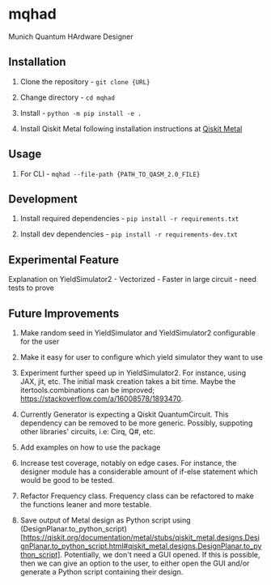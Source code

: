 # mqhad
Munich Quantum HArdware Designer

## Installation

1. Clone the repository - `git clone {URL}`

2. Change directory - `cd mqhad`

3. Install - `python -m pip install -e .`

4. Install Qiskit Metal following installation instructions at [Qiskit Metal](https://qiskit.org/documentation/metal/installation.html)

## Usage

1. For CLI - `mqhad --file-path {PATH_TO_QASM_2.0_FILE}`

## Development

1. Install required dependencies - `pip install -r requirements.txt`

2. Install dev dependencies - `pip install -r requirements-dev.txt`

## Experimental Feature

Explanation on YieldSimulator2 - Vectorized - Faster in large circuit - need tests to prove

## Future Improvements

1. Make random seed in YieldSimulator and YieldSimulator2 configurable for the user

2. Make it easy for user to configure which yield simulator they want to use

3. Experiment further speed up in YieldSimulator2. For instance, using JAX, jit, etc. The initial mask creation takes a bit time. Maybe the itertools.combinations can be improved; https://stackoverflow.com/a/16008578/1893470.

4. Currently Generator is expecting a Qiskit QuantumCircuit. This dependency can be removed to be more generic. Possibly, suppoting other libraries' circuits, i.e: Cirq, Q#, etc.

6. Add examples on how to use the package

7. Increase test coverage, notably on edge cases. For instance, the designer module has a considerable amount of if-else statement which would be good to be tested.

8. Refactor Frequency class. Frequency class can be refactored to make the functions leaner and more testable.

9. Save output of Metal design as Python script using (DesignPlanar.to_python_script)[https://qiskit.org/documentation/metal/stubs/qiskit_metal.designs.DesignPlanar.to_python_script.html#qiskit_metal.designs.DesignPlanar.to_python_script]. Potentially, we don't need a GUI opened. If this is possible, then we can give an option to the user, to either open the GUI and/or generate a Python script containing their design.